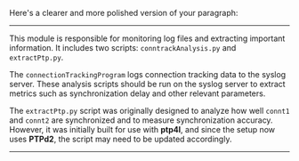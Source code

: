Here's a clearer and more polished version of your paragraph:

---

This module is responsible for monitoring log files and extracting important information. It includes two scripts: `conntrackAnalysis.py` and `extractPtp.py`.

The `connectionTrackingProgram` logs connection tracking data to the syslog server. These analysis scripts should be run on the syslog server to extract metrics such as synchronization delay and other relevant parameters.

The `extractPtp.py` script was originally designed to analyze how well `connt1` and `connt2` are synchronized and to measure synchronization accuracy. However, it was initially built for use with **ptp4l**, and since the setup now uses **PTPd2**, the script may need to be updated accordingly.

---

